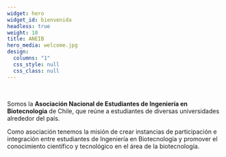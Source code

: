 ```yaml
---
widget: hero
widget_id: bienvenida
headless: true
weight: 10
title: ANEIB
hero_media: welcome.jpg
design:
  columns: "1"
  css_style: null
  css_class: null
---
```

<br>

Somos la **Asociación Nacional de Estudiantes de Ingeniería en Biotecnología** de Chile, que reúne a estudiantes de diversas universidades alrededor del país.


Como asociación tenemos la misión de crear instancias de participación e integración entre estudiantes de Ingeniería en Biotecnología y promover el conocimiento científico y tecnológico en el área de la biotecnología.